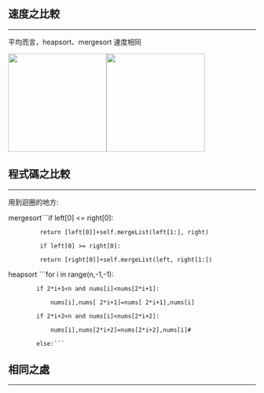 ## 速度之比較
-------------------------
平均而言，heapsort、mergesort 速度相同


<img src="https://github.com/weberliao/Data-structure-and-Algorithm/blob/README.md/TIME.png" height='200' weight='150'><img src="https://github.com/weberliao/Data-structure-and-Algorithm/blob/README.md/123.png" height='200' weight='150'>


## 程式碼之比較
-------------------------
用到迴圈的地方:

mergesort```if left[0] <= right[0]:

             return [left[0]]+self.mergeList(left[1:], right)
             
             if left[0] >= right[0]: 
         
             return [right[0]]+self.mergeList(left, right[1:])
heapsort
             ```for i in range(n,-1,-1):
             
            if 2*i+1<n and nums[i]<nums[2*i+1]:
            
                nums[i],nums[ 2*i+1]=nums[ 2*i+1],nums[i]
                
            if 2*i+2<n and nums[i]<nums[2*i+2]:
            
                nums[i],nums[2*i+2]=nums[2*i+2],nums[i]#
                
            else:```

## 相同之處
---------------------------


